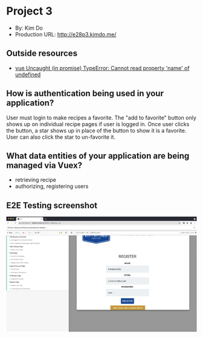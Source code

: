# Project 3
+ By: Kim Do
+ Production URL: <http://e28p3.kimdo.me/>

## Outside resources
- [vue Uncaught (in promise) TypeError: Cannot read property 'name' of undefined](https://forum.vuejs.org/t/i-am-getting-an-error-in-render-function-typeerror-cannot-read-property-of-undefined-using-vuex-and-vue-router/13990)

## How is authentication being used in your application?
User must login to make recipes a favorite. The "add to favorite" button only shows up on individual recipe pages if user is logged in. Once user clicks the button, a star shows up in place of the button to show it is a favorite. User can also click the star to un-favorite it.

## What data entities of your application are being managed via Vuex?
- retrieving recipe
- authorizing, registering users

## E2E Testing screenshot

![Kim's Kitchen passing E2E tests](https://raw.githubusercontent.com/misskimdo/e28/main/p3/KimDo_p3_e2e_testing.png)